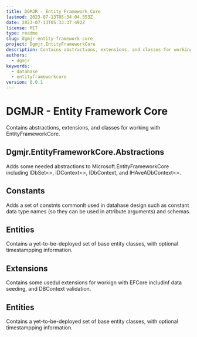 ```yaml
---
title: DGMJR - Entity Framework Core
lastmod: 2023-07-13T05:34:04.553Z
date: 2023-07-13T05:33:37.492Z
license: MIT
type: readme
slug: dgmjr-entity-framework-core
project: Dgmjr.EntityFrameworkCore
description: Contains abstractions, extensions, and classes for working with EntityFrameworkCore.
authors:
  - dgmjr
keywords:
  - database
  - entityframeworkcore
version: 0.0.1
---
```


# DGMJR - Entity Framework Core

Contains abstractions, extensions, and classes for working with EntityFrameworkCore.

## Dgmjr.EntityFrameworkCore.Abstractions

Adds some needed abstractions to Microsoft.EntityFrameworkCore including IDbSet<>, IDContext<>, IDbContext, and IHAveADbContext<>.

## Constants

Adds a set of constnts commonlt used in datahase design such as constant data type names (so they can be used in attribute arguments) and schemas.

## Entities

Contains a yet-to-be-deployed set of base entity classes, with optional timestampping information.

## Extensions

Contains some usedul extensions for workign with EFCore includinf data seeding, and DBContext validation.

## Entities

Contains a yet-to-be-deployed set of base entity classes, with optional timestampping information.

